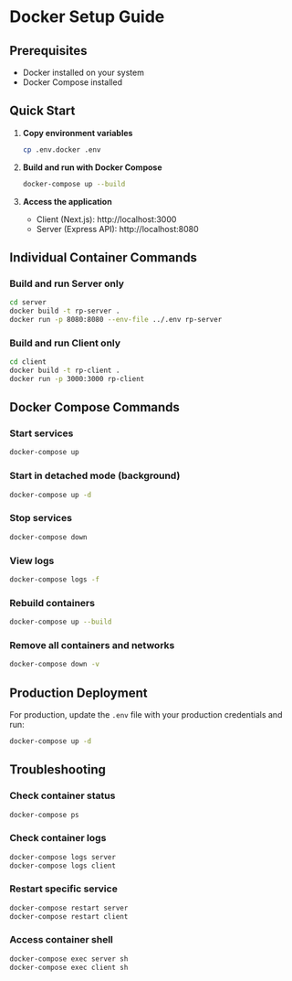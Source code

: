 # Docker Setup Guide

## Prerequisites
- Docker installed on your system
- Docker Compose installed

## Quick Start

1. **Copy environment variables**
   ```bash
   cp .env.docker .env
   ```

2. **Build and run with Docker Compose**
   ```bash
   docker-compose up --build
   ```

3. **Access the application**
   - Client (Next.js): http://localhost:3000
   - Server (Express API): http://localhost:8080

## Individual Container Commands

### Build and run Server only
```bash
cd server
docker build -t rp-server .
docker run -p 8080:8080 --env-file ../.env rp-server
```

### Build and run Client only
```bash
cd client
docker build -t rp-client .
docker run -p 3000:3000 rp-client
```

## Docker Compose Commands

### Start services
```bash
docker-compose up
```

### Start in detached mode (background)
```bash
docker-compose up -d
```

### Stop services
```bash
docker-compose down
```

### View logs
```bash
docker-compose logs -f
```

### Rebuild containers
```bash
docker-compose up --build
```

### Remove all containers and networks
```bash
docker-compose down -v
```

## Production Deployment

For production, update the `.env` file with your production credentials and run:

```bash
docker-compose up -d
```

## Troubleshooting

### Check container status
```bash
docker-compose ps
```

### Check container logs
```bash
docker-compose logs server
docker-compose logs client
```

### Restart specific service
```bash
docker-compose restart server
docker-compose restart client
```

### Access container shell
```bash
docker-compose exec server sh
docker-compose exec client sh
```
